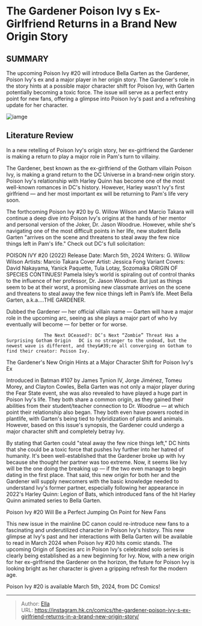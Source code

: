 # The Gardener Poison Ivy s Ex-Girlfriend Returns in a Brand New Origin Story


## SUMMARY 



  The upcoming Poison Ivy #20 will introduce Bella Garten as the Gardener, Poison Ivy&#39;s ex and a major player in her origin story.   The Gardener&#39;s role in the story hints at a possible major character shift for Poison Ivy, with Garten potentially becoming a toxic force.   The issue will serve as a perfect entry point for new fans, offering a glimpse into Poison Ivy&#39;s past and a refreshing update for her character.  

![iamge](https://static1.srcdn.com/wordpress/wp-content/uploads/2023/12/poison-ivy-featured.jpg)

## Literature Review

In a new retelling of Poison Ivy&#39;s origin story, her ex-girlfriend the Gardener is making a return to play a major role in Pam&#39;s turn to villainy.




The Gardener, best known as the ex-girlfriend of the Gotham villain Poison Ivy, is making a grand return to the DC Universe in a brand-new origin story. Poison Ivy&#39;s relationship with Harley Quinn has become one of the most well-known romances in DC&#39;s history. However, Harley wasn&#39;t Ivy&#39;s first girlfriend — and her most important ex will be returning to Pam&#39;s life very soon.




The forthcoming Poison Ivy #20 by G. Willow Wilson and Marcio Takara will continue a deep dive into Poison Ivy&#39;s origins at the hands of her mentor and personal version of the Joker, Dr. Jason Woodrue. However, while she&#39;s navigating one of the most difficult points in her life, new student Bella Garten &#34;arrives on the scene and threatens to steal away the few nice things left in Pam&#39;s life.&#34; Check out DC&#39;s full solicitation:

 POISON IVY #20 (2022)                 Release Date:  March 5th, 2024    Writers:  G. Willow Wilson    Artists:  Marcio Takara    Cover Artist:  Jessica Fong    Variant Covers:  David Nakayama, Yanick Paquette, Tula Lotay, Sozomaika   ORIGIN OF SPECIES CONTINUES! Pamela Isley’s world is spiraling out of control thanks to the influence of her professor, Dr. Jason Woodrue. But just as things seem to be at their worst, a promising new classmate arrives on the scene and threatens to steal away the few nice things left in Pam’s life. Meet Bella Garten, a.k.a.…THE GARDENER.   






Dubbed the Gardener — her official villain name — Garten will have a major role in the upcoming arc, seeing as she plays a major part of who Ivy eventually will become — for better or for worse.

                  The Next DCeased?: DC’s Next “Zombie” Threat Has a Surprising Gotham Origin   DC is no stranger to the undead, but the newest wave is different, and they&#39;re all converging on Gotham to find their creator: Poison Ivy.    


 The Gardener&#39;s New Origin Hints at a Major Character Shift for Poison Ivy&#39;s Ex 
          

Introduced in Batman #107 by James Tynion IV, Jorge Jiménez, Tomeu Morey, and Clayton Cowles, Bella Garten was not only a major player during the Fear State event, she was also revealed to have played a huge part in Poison Ivy&#39;s life. They both share a common origin, as they gained their abilities from their student/teacher connection to Dr. Woodrue — at which point their relationship also began. They both even have powers rooted in plantlife, with Garten&#39;s being tied to hybridization of plants and animals. However, based on this issue&#39;s synopsis, the Gardener could undergo a major character shift and completely betray Ivy.




By stating that Garten could &#34;steal away the few nice things left,&#34; DC hints that she could be a toxic force that pushes Ivy further into her hatred of humanity. It&#39;s been well-established that the Gardener broke up with Ivy because she thought her partner was too extreme. Now, it seems like Ivy will be the one doing the breaking up — if the two even manage to begin dating in the first place. That said, this new origin for both her and the Gardener will supply newcomers with the basic knowledge needed to understand Ivy&#39;s former partner, especially following her appearance in 2022&#39;s Harley Quinn: Legion of Bats, which introduced fans of the hit Harley Quinn animated series to Bella Garten.



 Poison Ivy #20 Will Be a Perfect Jumping On Point for New Fans 
         

This new issue in the mainline DC canon could re-introduce new fans to a fascinating and underutilized character in Poison Ivy&#39;s history. This new glimpse at Ivy&#39;s past and her interactions with Bella Garten will be available to read in March 2024 when Poison Ivy #20 hits comic stands. The upcoming Origin of Species arc in Poison Ivy&#39;s celebrated solo series is clearly being established as a new beginning for Ivy. Now, with a new origin for her ex-girlfriend the Gardener on the horizon, the future for Poison Ivy is looking bright as her character is given a gripping refresh for the modern age.




Poison Ivy #20 is available March 5th, 2024, from DC Comics!



---

> Author: [Ella](https://instagram.hk.cn/)  
> URL: https://instagram.hk.cn/comics/the-gardener-poison-ivy-s-ex-girlfriend-returns-in-a-brand-new-origin-story/  

